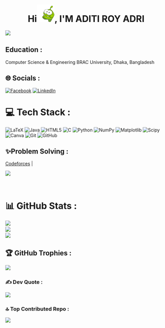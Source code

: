 <h1 align="center">Hi<img src="https://github.com/debjotyms/debjotyms/blob/main/dancing-om-nom.gif" height="55px" width="55px">, I'M ADITI ROY ADRI</h1>


[![](https://visitcount.itsvg.in/api?id=Aditi-Adri&icon=0&color=0)](https://visitcount.itsvg.in)


## Education :
Computer Science & Engineering
BRAC University, Dhaka, Bangladesh


## 🌐 Socials :
[![Facebook](https://img.shields.io/badge/Facebook-%231877F2.svg?logo=Facebook&logoColor=white)](https://facebook.com/profile.php?id=100086452125359) [![LinkedIn](https://img.shields.io/badge/LinkedIn-%230077B5.svg?logo=linkedin&logoColor=white)](https://www.linkedin.com/in/aditi-roy-adri-33b817323/)


# 💻 Tech Stack :
![LaTeX](https://img.shields.io/badge/latex-%23008080.svg?style=for-the-badge&logo=latex&logoColor=white) ![Java](https://img.shields.io/badge/java-%23ED8B00.svg?style=for-the-badge&logo=openjdk&logoColor=white) ![HTML5](https://img.shields.io/badge/html5-%23E34F26.svg?style=for-the-badge&logo=html5&logoColor=white) ![C](https://img.shields.io/badge/c-%2300599C.svg?style=for-the-badge&logo=c&logoColor=white) ![Python](https://img.shields.io/badge/python-3670A0?style=for-the-badge&logo=python&logoColor=ffdd54) ![NumPy](https://img.shields.io/badge/numpy-%23013243.svg?style=for-the-badge&logo=numpy&logoColor=white) ![Matplotlib](https://img.shields.io/badge/Matplotlib-%23ffffff.svg?style=for-the-badge&logo=Matplotlib&logoColor=black) ![Scipy](https://img.shields.io/badge/SciPy-%230C55A5.svg?style=for-the-badge&logo=scipy&logoColor=%white) ![Canva](https://img.shields.io/badge/Canva-%2300C4CC.svg?style=for-the-badge&logo=Canva&logoColor=white) ![Git](https://img.shields.io/badge/git-%23F05033.svg?style=for-the-badge&logo=git&logoColor=white) ![GitHub](https://img.shields.io/badge/github-%23121011.svg?style=for-the-badge&logo=github&logoColor=white)


## ✨Problem Solving :


[Codeforces](https://codeforces.com/profile/Star_2002) |


<p float="left">
<a href="https://codeforces.com/profile/Star_2002">
    <img height="220em" src="https://codeforces-readme-stats.vercel.app/api/card?username=Star_2002&theme=dark&force_username=true" /></a>

</p>
<br>


# 📊 GitHub Stats :
![](https://github-readme-stats.vercel.app/api?username=Aditi-Adri&theme=dark&hide_border=false&include_all_commits=false&count_private=false)<br/>
![](https://github-readme-streak-stats.herokuapp.com/?user=Aditi-Adri&theme=dark&hide_border=false)<br/>
![](https://github-readme-stats.vercel.app/api/top-langs/?username=Aditi-Adri&theme=dark&hide_border=false&include_all_commits=false&count_private=false&layout=compact)


## 🏆 GitHub Trophies :
![](https://github-profile-trophy.vercel.app/?username=Aditi-Adri&theme=radical&no-frame=false&no-bg=true&margin-w=4)


### ✍️ Dev Quote :
![](https://quotes-github-readme.vercel.app/api?type=horizontal&theme=radical)


### 🔝 Top Contributed Repo :
![](https://github-contributor-stats.vercel.app/api?username=Aditi-Adri&limit=5&theme=dark&combine_all_yearly_contributions=true)






